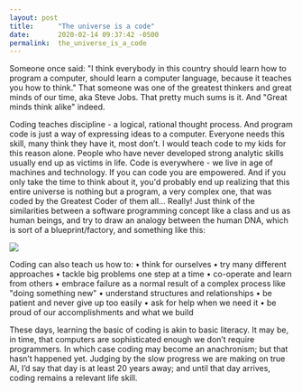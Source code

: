 ```yaml
---
layout: post
title:      "The universe is a code"
date:       2020-02-14 09:37:42 -0500
permalink:  the_universe_is_a_code
---
```


Someone once said: "I think everybody in this country should learn how to program a computer, should learn a computer language, because it teaches you how to think." That someone was one of the greatest thinkers and great minds of our time, aka Steve Jobs. That pretty much sums is it. And "Great minds think alike" indeed.

Coding teaches discipline - a logical, rational thought process. And program code is just a way of expressing ideas to a computer. Everyone needs this skill, many think they have it, most don’t. I would teach code to my kids for this reason alone. People who have never developed strong analytic skills usually end up as victims in life.
Code is everywhere - we live in age of machines and technology. If you can code you are empowered. And if you only take the time to think about it, you'd probably end up realizing that this entire universe is nothing but a program, a very complex one, that was coded by the Greatest Coder of them all... Really!
Just think of the similarities between a software programming concept like a class and us as human beings, and try to draw an analogy between the human DNA, which is sort of a blueprint/factory, and something like this:

![](https://drive.google.com/uc?export=view&id=1s_PobJXvc88KRps9D5hqT-dWfXe88WB1)

Coding can also teach us how to: 
  • think for ourselves 
  • try many different approaches
  • tackle big problems one step at a time
  • co-operate and learn from others
  • embrace failure as a normal result of a complex process like "doing something new"
  • understand structures and relationships
  • be patient and never give up too easily
  • ask for help when we need it
  • be proud of our accomplishments and what we build

These days, learning the basic of coding is akin to basic literacy. It may be, in time, that computers are sophisticated enough we don’t require programmers. In which case coding may become an anachronism; but that hasn’t happened yet. Judging by the slow progress we are making on true AI, I’d say that day is at least 20 years away; and until that day arrives, coding remains a relevant life skill.
